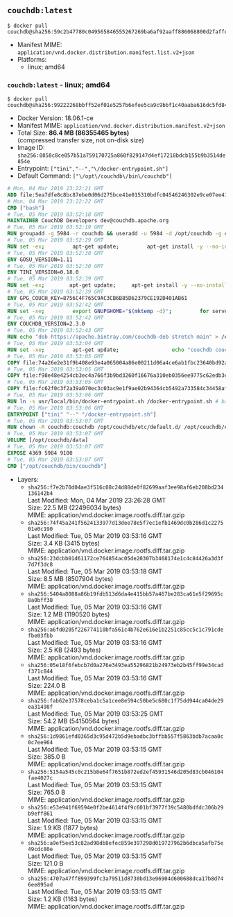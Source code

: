 ## `couchdb:latest`

```console
$ docker pull couchdb@sha256:59c2b47780c049565846555267269ba6af92aaff886068800d2faffe25994ecb
```

-	Manifest MIME: `application/vnd.docker.distribution.manifest.list.v2+json`
-	Platforms:
	-	linux; amd64

### `couchdb:latest` - linux; amd64

```console
$ docker pull couchdb@sha256:99222268bbff52ef01e5257b6efee5ca9c9bbf1c40aaba616dc5fd846a94c1b6
```

-	Docker Version: 18.06.1-ce
-	Manifest MIME: `application/vnd.docker.distribution.manifest.v2+json`
-	Total Size: **86.4 MB (86355465 bytes)**  
	(compressed transfer size, not on-disk size)
-	Image ID: `sha256:0858c8ce057b51a759170725a860f829147d4ef17218bdcb155b9b3514de854e`
-	Entrypoint: `["tini","--","\/docker-entrypoint.sh"]`
-	Default Command: `["\/opt\/couchdb\/bin\/couchdb"]`

```dockerfile
# Mon, 04 Mar 2019 23:22:21 GMT
ADD file:5ea7dfe8c8bc87ebe0d06d275bce41e015310bdfc04546246302e9ce07ee416c in / 
# Mon, 04 Mar 2019 23:22:22 GMT
CMD ["bash"]
# Tue, 05 Mar 2019 03:52:18 GMT
MAINTAINER CouchDB Developers dev@couchdb.apache.org
# Tue, 05 Mar 2019 03:52:19 GMT
RUN groupadd -g 5984 -r couchdb && useradd -u 5984 -d /opt/couchdb -g couchdb couchdb
# Tue, 05 Mar 2019 03:52:29 GMT
RUN set -ex;         apt-get update;         apt-get install -y --no-install-recommends                 apt-transport-https                 ca-certificates                 dirmngr                 gnupg         ;         rm -rf /var/lib/apt/lists/*
# Tue, 05 Mar 2019 03:52:30 GMT
ENV GOSU_VERSION=1.11
# Tue, 05 Mar 2019 03:52:30 GMT
ENV TINI_VERSION=0.18.0
# Tue, 05 Mar 2019 03:52:39 GMT
RUN set -ex; 		apt-get update; 	apt-get install -y --no-install-recommends wget; 	rm -rf /var/lib/apt/lists/*; 		dpkgArch="$(dpkg --print-architecture | awk -F- '{ print $NF }')"; 		wget -O /usr/local/bin/gosu "https://github.com/tianon/gosu/releases/download/${GOSU_VERSION}/gosu-$dpkgArch"; 	wget -O /usr/local/bin/gosu.asc "https://github.com/tianon/gosu/releases/download/$GOSU_VERSION/gosu-$dpkgArch.asc"; 	export GNUPGHOME="$(mktemp -d)";         for server in $(shuf -e pgpkeys.mit.edu             ha.pool.sks-keyservers.net             hkp://p80.pool.sks-keyservers.net:80             pgp.mit.edu) ; do         gpg --batch --keyserver $server --recv-keys B42F6819007F00F88E364FD4036A9C25BF357DD4 && break || : ;         done; 	gpg --batch --verify /usr/local/bin/gosu.asc /usr/local/bin/gosu; 	rm -rf "$GNUPGHOME" /usr/local/bin/gosu.asc; 	chmod +x /usr/local/bin/gosu; 	gosu nobody true;     	wget -O /usr/local/bin/tini "https://github.com/krallin/tini/releases/download/v${TINI_VERSION}/tini-$dpkgArch"; 	wget -O /usr/local/bin/tini.asc "https://github.com/krallin/tini/releases/download/v${TINI_VERSION}/tini-$dpkgArch.asc"; 	export GNUPGHOME="$(mktemp -d)";         for server in $(shuf -e pgpkeys.mit.edu             ha.pool.sks-keyservers.net             hkp://p80.pool.sks-keyservers.net:80             pgp.mit.edu) ; do         gpg --batch --keyserver $server --recv-keys 595E85A6B1B4779EA4DAAEC70B588DFF0527A9B7 && break || : ;         done; 	gpg --batch --verify /usr/local/bin/tini.asc /usr/local/bin/tini; 	rm -rf "$GNUPGHOME" /usr/local/bin/tini.asc; 	chmod +x /usr/local/bin/tini;         apt-get purge -y --auto-remove wget; 	tini --version
# Tue, 05 Mar 2019 03:52:39 GMT
ENV GPG_COUCH_KEY=8756C4F765C9AC3CB6B85D62379CE192D401AB61
# Tue, 05 Mar 2019 03:52:42 GMT
RUN set -xe;         export GNUPGHOME="$(mktemp -d)";         for server in $(shuf -e pgpkeys.mit.edu             ha.pool.sks-keyservers.net             hkp://p80.pool.sks-keyservers.net:80             pgp.mit.edu) ; do                 gpg --batch --keyserver $server --recv-keys $GPG_COUCH_KEY && break || : ;         done;         gpg --batch --export $GPG_COUCH_KEY > /etc/apt/trusted.gpg.d/couchdb.gpg;         command -v gpgconf && gpgconf --kill all || :;         rm -rf "$GNUPGHOME";         apt-key list
# Tue, 05 Mar 2019 03:52:42 GMT
ENV COUCHDB_VERSION=2.3.0
# Tue, 05 Mar 2019 03:52:43 GMT
RUN echo "deb https://apache.bintray.com/couchdb-deb stretch main" > /etc/apt/sources.list.d/couchdb.list
# Tue, 05 Mar 2019 03:53:04 GMT
RUN set -xe;         apt-get update;                 echo "couchdb couchdb/mode select none" | debconf-set-selections;         DEBIAN_FRONTEND=noninteractive apt-get install -y --allow-downgrades --allow-remove-essential --allow-change-held-packages                 couchdb="$COUCHDB_VERSION"~stretch         ;         rmdir /var/lib/couchdb /var/log/couchdb;         rm /opt/couchdb/data /opt/couchdb/var/log;         mkdir -p /opt/couchdb/data /opt/couchdb/var/log;         chown couchdb:couchdb /opt/couchdb/data /opt/couchdb/var/log;         chmod 777 /opt/couchdb/data /opt/couchdb/var/log;         rm /opt/couchdb/etc/default.d/10-filelog.ini;         rm -rf /var/lib/apt/lists/*
# Tue, 05 Mar 2019 03:53:05 GMT
COPY file:74a26e2e31f9b408e93e4a065004a86e00211d06a4ce6ab1fbc23640bd92a929 in /opt/couchdb/etc/default.d/ 
# Tue, 05 Mar 2019 03:53:05 GMT
COPY file:f98e48e4254cb3ec4a766f3b9bd3260f16676a310eb0356ee9775c62edb3e8f3 in /opt/couchdb/etc/ 
# Tue, 05 Mar 2019 03:53:05 GMT
COPY file:fc62f0c3f2a39a070ec3c03ac9e1f9ae02b94364cb5492a733584c34458af969 in /usr/local/bin 
# Tue, 05 Mar 2019 03:53:06 GMT
RUN ln -s usr/local/bin/docker-entrypoint.sh /docker-entrypoint.sh # backwards compat
# Tue, 05 Mar 2019 03:53:06 GMT
ENTRYPOINT ["tini" "--" "/docker-entrypoint.sh"]
# Tue, 05 Mar 2019 03:53:07 GMT
RUN chown -R couchdb:couchdb /opt/couchdb/etc/default.d/ /opt/couchdb/etc/vm.args
# Tue, 05 Mar 2019 03:53:07 GMT
VOLUME [/opt/couchdb/data]
# Tue, 05 Mar 2019 03:53:07 GMT
EXPOSE 4369 5984 9100
# Tue, 05 Mar 2019 03:53:07 GMT
CMD ["/opt/couchdb/bin/couchdb"]
```

-	Layers:
	-	`sha256:f7e2b70d04ae3f516c08c24d88de0f82699aaf3ee98af6eb208bd234136142b4`  
		Last Modified: Mon, 04 Mar 2019 23:26:28 GMT  
		Size: 22.5 MB (22496034 bytes)  
		MIME: application/vnd.docker.image.rootfs.diff.tar.gzip
	-	`sha256:74f45a241f5624133977d13dee78e5f7ec1efb1469dc0b286d1c227501e0c190`  
		Last Modified: Tue, 05 Mar 2019 03:53:16 GMT  
		Size: 3.4 KB (3415 bytes)  
		MIME: application/vnd.docker.image.rootfs.diff.tar.gzip
	-	`sha256:23dcbb01d61172ce764854ac05de20307b3468174e1c4c84426a3d3f7d7f3dc8`  
		Last Modified: Tue, 05 Mar 2019 03:53:18 GMT  
		Size: 8.5 MB (8507904 bytes)  
		MIME: application/vnd.docker.image.rootfs.diff.tar.gzip
	-	`sha256:5404a8088a86b19fdb513d6da4e415bb57a467be283ca61e5f29695c8a0bff38`  
		Last Modified: Tue, 05 Mar 2019 03:53:16 GMT  
		Size: 1.2 MB (1190520 bytes)  
		MIME: application/vnd.docker.image.rootfs.diff.tar.gzip
	-	`sha256:a6fd0205f226774110bfa561c4b762e616e1b2251c85cc5c1c791cdefbe03fbb`  
		Last Modified: Tue, 05 Mar 2019 03:53:16 GMT  
		Size: 2.5 KB (2493 bytes)  
		MIME: application/vnd.docker.image.rootfs.diff.tar.gzip
	-	`sha256:05e18f6febcb7d0a276e3493ea55296821b24973eb2b45ff99e34cadf371c844`  
		Last Modified: Tue, 05 Mar 2019 03:53:16 GMT  
		Size: 224.0 B  
		MIME: application/vnd.docker.image.rootfs.diff.tar.gzip
	-	`sha256:fab62e37578ceba1c5a1cee8e594c50be5c680c1f75dd944ca04de29ea31498f`  
		Last Modified: Tue, 05 Mar 2019 03:53:25 GMT  
		Size: 54.2 MB (54150564 bytes)  
		MIME: application/vnd.docker.image.rootfs.diff.tar.gzip
	-	`sha256:1d9861efd0365d3c95d472b5d9ebadbc3bffbb557f5863bdb7acaa0c0c7ee964`  
		Last Modified: Tue, 05 Mar 2019 03:53:15 GMT  
		Size: 385.0 B  
		MIME: application/vnd.docker.image.rootfs.diff.tar.gzip
	-	`sha256:5154a545c0c215b8e64f7651b872ed2ef45931546d205d83cb046104fae4027c`  
		Last Modified: Tue, 05 Mar 2019 03:53:15 GMT  
		Size: 765.0 B  
		MIME: application/vnd.docker.image.rootfs.diff.tar.gzip
	-	`sha256:e53e941f69594e0f2be4614f4f9c601bf3977f39c5480bdfdc306b29b9eff861`  
		Last Modified: Tue, 05 Mar 2019 03:53:15 GMT  
		Size: 1.9 KB (1877 bytes)  
		MIME: application/vnd.docker.image.rootfs.diff.tar.gzip
	-	`sha256:a9ef5ee53c82ad98db8efec859e397298d019727962b6dbca5afb75e49cdc80e`  
		Last Modified: Tue, 05 Mar 2019 03:53:15 GMT  
		Size: 121.0 B  
		MIME: application/vnd.docker.image.rootfs.diff.tar.gzip
	-	`sha256:4707a47ff899399fc3a79511d8730bd13e96904d600688dca17b8d746ee895ad`  
		Last Modified: Tue, 05 Mar 2019 03:53:15 GMT  
		Size: 1.2 KB (1163 bytes)  
		MIME: application/vnd.docker.image.rootfs.diff.tar.gzip
